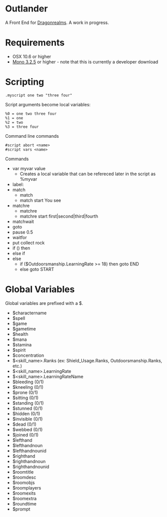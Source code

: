 Outlander
==========

A Front End for [Dragonrealms](http://www.play.net/dr).  A work in progress.

Requirements
====

* OSX 10.6 or higher
* [Mono 3.2.5](http://download.xamarin.com/MonoFrameworkMDK/Macx86/MonoFramework-MDK-3.2.5.macos10.xamarin.x86.pkg) or higher - note that this is currently a developer download

Scripting
====

	.myscript one two "three four"

Script arguments become local variables:
	
	%0 = one two three four
	%1 = one
	%2 = two
	%3 = three four

Command line commands

	#script abort <name>
	#script vars <name>

Commands

* var myvar value
	* Creates a local variable that can be refereced later in the script as %myvar
* label:
* match
	* match <label> <text>
	* match start You see
* matchre
	* matchre <label> <text>
	* matchre start first|second|third|fourth
* matchwait
* goto
* pause 0.5
* waitfor
* put collect rock
* if () then
* else if
* else
	* if ($Outdoorsmanship.LearningRate >= 18) then goto END
	* else goto START

Global Variables
====

Global variables are prefixed with a $.

* $charactername
* $spell
* $game
* $gametime
* $health
* $mana
* $stamina
* $spirit
* $concentration
* $&lt;skill_name&gt;.Ranks (ex: Shield_Usage.Ranks, Outdoorsmanship.Ranks, etc.)
* $&lt;skill_name&gt;.LearningRate
* $&lt;skill_name&gt;.LearningRateName
* $bleeding (0/1)
* $kneeling (0/1)
* $prone (0/1)
* $sitting (0/1)
* $standing (0/1)
* $stunned (0/1)
* $hidden (0/1)
* $invisible (0/1)
* $dead (0/1)
* $webbed (0/1)
* $joined (0/1)
* $lefthand
* $lefthandnoun
* $lefthandnounid
* $righthand
* $righthandnoun
* $righthandnounid
* $roomtitle
* $roomdesc
* $roomobjs
* $roomplayers
* $roomexits
* $roomextra
* $roundtime
* $prompt
